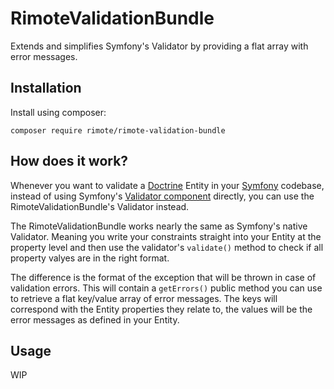 # RimoteValidationBundle
Extends and simplifies Symfony's Validator by providing a flat array with error messages.

## Installation
Install using composer:

    composer require rimote/rimote-validation-bundle
    
## How does it work?
Whenever you want to validate a [Doctrine](http://www.doctrine-project.org/projects/orm.html) Entity in your [Symfony](symfony.com) codebase, instead of using Symfony's [Validator component](http://symfony.com/doc/current/validation.html) directly, you can use the RimoteValidationBundle's Validator instead. 

The RimoteValidationBundle works nearly the same as Symfony's native Validator. Meaning you write your constraints straight into your Entity at the property level and then use the validator's `validate()` method to check if all property valyes are in the right format. 

The difference is the format of the exception that will be thrown in case of validation errors. This will contain a `getErrors()` public method you can use to retrieve a flat key/value array of error messages. The keys will correspond with the Entity properties they relate to, the values will be the error messages as defined in your Entity.

## Usage 
WIP
